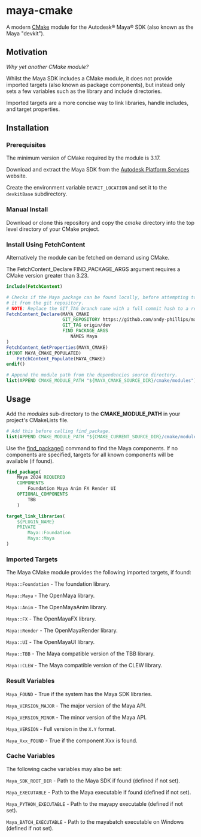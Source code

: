 # maya-cmake
A modern [CMake](https://cmake.org) module for the Autodesk® Maya® SDK (also known as the Maya "devkit").

## Motivation
*Why yet another CMake module?*

Whilst the Maya SDK includes a CMake module, it does not provide imported targets (also known as package components), but instead only sets a few variables such as the library and include directories.

Imported targets are a more concise way to link libraries, handle includes, and target properties.

## Installation

### Prerequisites

The minimum version of CMake required by the module is 3.17.

Download and extract the Maya SDK from the [Autodesk Platform Services](https://aps.autodesk.com/developer/overview/maya) website.

Create the environment variable `DEVKIT_LOCATION` and set it to the `devkitBase` subdirectory.

### Manual Install

Download or clone this repository and copy the *cmake* directory into the top level directory of your CMake project.

### Install Using FetchContent

Alternatively the module can be fetched on demand using CMake.

The FetchContent_Declare FIND_PACKAGE_ARGS argument requires a CMake version greater than 3.23.

```CMake
include(FetchContent)

# Checks if the Maya package can be found locally, before attempting to retrieve
# it from the git repository.
# NOTE: Replace the GIT_TAG branch name with a full commit hash to a release version tag.
FetchContent_Declare(MAYA_CMAKE
                     GIT_REPOSITORY https://github.com/andy-phillips/maya-cmake.git
                     GIT_TAG origin/dev
                     FIND_PACKAGE_ARGS
                        NAMES Maya
)
FetchContent_GetProperties(MAYA_CMAKE)
if(NOT MAYA_CMAKE_POPULATED)
    FetchContent_Populate(MAYA_CMAKE)
endif()

# Append the module path from the dependencies source directory.
list(APPEND CMAKE_MODULE_PATH "${MAYA_CMAKE_SOURCE_DIR}/cmake/modules")
```

## Usage

Add the *modules* sub-directory to the **CMAKE_MODULE_PATH** in your project's CMakeLists file.

```CMake
# Add this before calling find_package.
list(APPEND CMAKE_MODULE_PATH "${CMAKE_CURRENT_SOURCE_DIR}/cmake/modules")
```

Use the [find_package()](https://cmake.org/cmake/help/latest/command/find_package.html#command:find_package) command to find the Maya components. If no components are specified, targets for all known components will be available (if found). 

```CMake
find_package(
    Maya 2024 REQUIRED
    COMPONENTS
        Foundation Maya Anim FX Render UI
    OPTIONAL_COMPONENTS
        TBB
    )

target_link_libraries(
    ${PLUGIN_NAME}
    PRIVATE
        Maya::Foundation
        Maya::Maya
)
```

### Imported Targets

The Maya CMake module provides the following imported targets, if found:

`Maya::Foundation` - The foundation library.

`Maya::Maya` - The OpenMaya library.

`Maya::Anim` - The OpenMayaAnim library.

`Maya::FX` - The OpenMayaFX library.

`Maya::Render` - The OpenMayaRender library.

`Maya::UI` - The OpenMayaUI library.

`Maya::TBB` - The Maya compatible version of the TBB library.

`Maya::CLEW` - The Maya compatible version of the CLEW library.

### Result Variables

`Maya_FOUND` - True if the system has the Maya SDK libraries.

`Maya_VERSION_MAJOR` - The major version of the Maya API.

`Maya_VERSION_MINOR` - The minor version of the Maya API.

`Maya_VERSION` - Full version in the `X.Y` format.

`Maya_Xxx_FOUND` - True if the component Xxx is found.

### Cache Variables

The following cache variables may also be set:

`Maya_SDK_ROOT_DIR` - Path to the Maya SDK if found (defined if not set).

`Maya_EXECUTABLE` - Path to the Maya executable if found (defined if not set).

`Maya_PYTHON_EXECUTABLE` - Path to the mayapy executable (defined if not set).

`Maya_BATCH_EXECUTABLE` - Path to the mayabatch executable on Windows (defined if not set).
